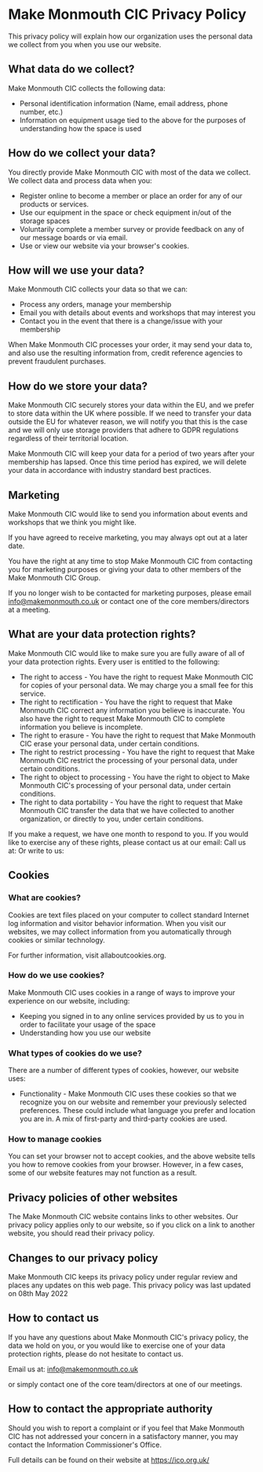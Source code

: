 # Make Monmouth CIC Privacy Policy 

This privacy policy will explain how our organization uses the personal data we collect from you when you use our website. 

## What data do we collect? 

Make Monmouth CIC collects the following data: 

   * Personal identification information (Name, email address, phone number, etc.) 
   * Information on equipment usage tied to the above for the purposes of understanding how the space is used

## How do we collect your data? 

You directly provide Make Monmouth CIC with most of the data we collect. We collect data and process data when you: 

   * Register online to become a member or place an order for any of our products or services. 
   * Use our equipment in the space or check equipment in/out of the storage spaces
   * Voluntarily complete a member survey or provide feedback on any of our message boards or via email. 
   * Use or view our website via your browser's cookies. 

## How will we use your data? 

Make Monmouth CIC collects your data so that we can: 

   * Process any orders, manage your membership 
   * Email you with details about events and workshops that may interest you
   * Contact you in the event that there is a change/issue with your membership

When Make Monmouth CIC processes your order, it may send your data to, and also use the resulting information from, credit reference agencies to prevent fraudulent purchases. 

## How do we store your data?

Make Monmouth CIC securely stores your data within the EU, and we prefer to store data within the UK where possible.  If we need to transfer your data outside the EU for whatever reason, we will notify you that this is the case and we will only use storage providers that adhere to GDPR regulations regardless of their territorial location.

Make Monmouth CIC will keep your data for a period of two years after your membership has lapsed. Once this time period has expired, we will delete your data in accordance with industry standard best practices. 

## Marketing

Make Monmouth CIC would like to send you information about events and workshops that we think you might like.

If you have agreed to receive marketing, you may always opt out at a later date. 

You have the right at any time to stop Make Monmouth CIC from contacting you for marketing purposes or giving your data to other members of the Make Monmouth CIC Group. 

If you no longer wish to be contacted for marketing purposes, please email info@makemonmouth.co.uk or contact one of the core members/directors at a meeting.

## What are your data protection rights?

Make Monmouth CIC would like to make sure you are fully aware of all of your data protection rights. Every user is entitled to the following: 

   * The right to access - You have the right to request Make Monmouth CIC for copies of your personal data. We may charge you a small fee for this service. 
   * The right to rectification - You have the right to request that Make Monmouth CIC correct any information you believe is inaccurate. You also have the right to request Make Monmouth CIC to complete information you believe is incomplete. 
   * The right to erasure - You have the right to request that Make Monmouth CIC erase your personal data, under certain conditions. 
   * The right to restrict processing - You have the right to request that Make Monmouth CIC restrict the processing of your personal data, under certain conditions. 
   * The right to object to processing - You have the right to object to Make Monmouth CIC's processing of your personal data, under certain conditions. 
   * The right to data portability - You have the right to request that Make Monmouth CIC transfer the data that we have collected to another organization, or directly to you, under certain conditions. 

If you make a request, we have one month to respond to you. If you would like to exercise any of these rights, please contact us at our email: Call us at: Or write to us: 

## Cookies

### What are cookies?

Cookies are text files placed on your computer to collect standard Internet log information and visitor behavior information. When you visit our websites, we may collect information from you automatically through cookies or similar technology. 

For further information, visit allaboutcookies.org. 

### How do we use cookies?

Make Monmouth CIC uses cookies in a range of ways to improve your experience on our website, including: 

   * Keeping you signed in to any online services provided by us to you in order to facilitate your usage of the space
   * Understanding how you use our website 

### What types of cookies do we use? 

There are a number of different types of cookies, however, our website uses: 

   * Functionality - Make Monmouth CIC uses these cookies so that we recognize you on our website and remember your previously selected preferences. These could include what language you prefer and location you are in. A mix of first-party and third-party cookies are used. 

### How to manage cookies

You can set your browser not to accept cookies, and the above website tells you how to remove cookies from your browser. However, in a few cases, some of our website features may not function as a result. 

## Privacy policies of other websites 

The Make Monmouth CIC website contains links to other websites. Our privacy policy applies only to our website, so if you click on a link to another website, you should read their privacy policy. 

## Changes to our privacy policy 

Make Monmouth CIC keeps its privacy policy under regular review and places any updates on this web page. This privacy policy was last updated on 08th May 2022

## How to contact us

If you have any questions about Make Monmouth CIC's privacy policy, the data we hold on you, or you would like to exercise one of your data protection rights, please do not hesitate to contact us. 

Email us at: info@makemonmouth.co.uk

or simply contact one of the core team/directors at one of our meetings.

## How to contact the appropriate authority

Should you wish to report a complaint or if you feel that Make Monmouth CIC has not addressed your concern in a satisfactory manner, you may contact the Information Commissioner's Office. 

Full details can be found on their website at https://ico.org.uk/

